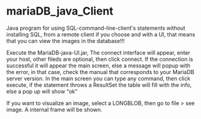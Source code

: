 # mariaDB_java_Client
Java program for using SQL-command-line-client's statements without installing SQL, from a remote client if you choose and with a UI, that means that you can view the images in the database!!!

Execute the MariaDB-java-UI.jar, The connect interface will appear, enter your host, other fileds are optional, then click connect.
If the connection is successful it will appear the main screen, else a message will popup with the error, in that case, check the manual that corresponds to your MariaDB server version.
In the main screen you can type any command, then click execute, if the statement throws a ResultSet the table will fill with the info, else a pop up will show "ok"

If you want to visualize an image, select a LONGBLOB, then go to file > see image. A internal frame will be shown.
